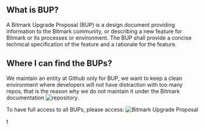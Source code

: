 ## What is BUP?
A Bitmark Upgrade Proposal (BUP) is a design document providing
information to the Bitmark community, or describing a new feature for
Bitmark or its processes or environment. The BUP shall provide a
concise technical specification of the feature and a rationale for the
feature.

## Where I can find the BUPs?
We maintain an entity at Github only for BUP, we want to keep a clean 
environment where developers will not have distraction with too many 
repos, that is the reason why we do not maintain it under the 
Bitmark documentation ![repository](https://github.com/bitmark-inc/docs).

To have full access to all BUPs, please access: ![Bitmark Upgrade Proposal](https://github.com/bitmark-inc/docs)

t
